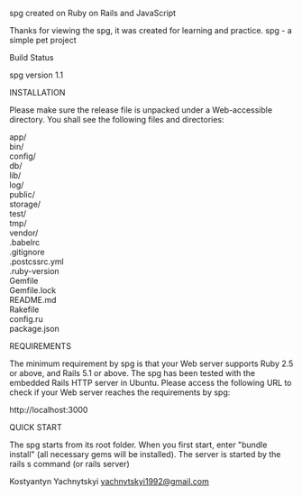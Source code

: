 spg created on Ruby on Rails and JavaScript

Thanks for viewing the spg, it was created for learning and practice. spg - a simple pet project

Build Status

spg version 1.1

INSTALLATION

Please make sure the release file is unpacked under a Web-accessible directory. You shall see the following files and directories:

app/   
bin/  
config/   
db/   
lib/   
log/   
public/   
storage/   
test/   
tmp/   
vendor/  
.babelrc   
.gitignore   
.postcssrc.yml    
.ruby-version   
Gemfile   
Gemfile.lock   
README.md   
Rakefile   
config.ru   
package.json   

REQUIREMENTS

The minimum requirement by spg is that your Web server supports Ruby 2.5 or above, and Rails 5.1 or above. The spg has been tested with the embedded Rails HTTP server in Ubuntu. Please access the following URL to check if your Web server reaches the requirements by spg:

http://localhost:3000

QUICK START

The spg starts from its root folder. When you first start, enter "bundle install" (all necessary gems will be installed). The server is started by the rails s command (or rails server)

Kostyantyn Yachnytskyi yachnytskyi1992@gmail.com

